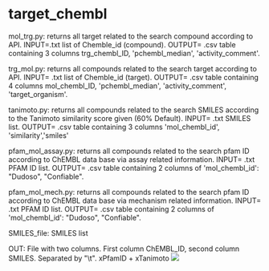 # target_chembl
mol_trg.py: returns all target related to the search compound according to API. INPUT=.txt list of Chemble_id (compound). OUTPUT= .csv table containing 3 columns trg_chembl_ID, 'pchembl_median', 'activity_comment'.

trg_mol.py: returns all compounds related to the search target according to API. INPUT= .txt list of Chemble_id (target). OUTPUT= .csv  table containing 4 columns mol_chembl_ID, 'pchembl_median', 'activity_comment', 'target_organism'.

tanimoto.py: returns all compounds related to the search SMILES according to the Tanimoto similarity score given (60% Default). INPUT= .txt SMILES list. OUTPUT= .csv  table containing 3 columns 'mol_chembl_id', 'similarity','smiles'

pfam_mol_assay.py: returns all compounds related to the search pfam ID according to ChEMBL data base via assay related information. INPUT= .txt PFAM ID list. OUTPUT= .csv  table containing 2 columns of 'mol_chembl_id': "Dudoso", "Confiable".

pfam_mol_mech.py: returns all compounds related to the search pfam ID according to ChEMBL data base via mechanism related information. INPUT= .txt PFAM ID list. OUTPUT= .csv  table containing 2 columns of 'mol_chembl_id': "Dudoso", "Confiable".

SMILES_file: SMILES list

OUT: File with two columns. First column ChEMBL_ID, second column SMILES. Separated by "\t". xPfamID + xTanimoto
<img src="https://docs.google.com/drawings/d/e/2PACX-1vSSwg9kpBGrZ5d2lJAgvReRPHrV0O1JAkZ2C8Mu9ui4F2FxBriT6iRT8mE1QZaTFPWPx9qbpNCMPNRf/pub?w=960&amp;h=720">
